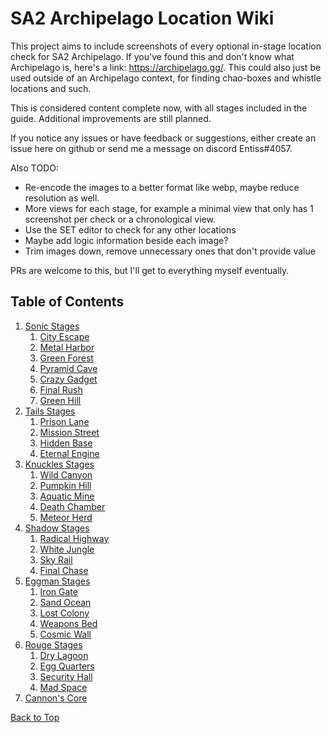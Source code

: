 # SA2 Archipelago Location Wiki

This project aims to include screenshots of every optional in-stage location check for SA2 Archipelago. If you've found this and don't know what Archipelago is, here's a link: https://archipelago.gg/. This could also just be used outside of an Archipelago context, for finding chao-boxes and whistle locations and such. 

This is considered content complete now, with all stages included in the guide. Additional improvements are still planned. 

If you notice any issues or have feedback or suggestions, either create an issue here on github or send me a message on discord Entiss#4057.

Also TODO:
- Re-encode the images to a better format like webp, maybe reduce resolution as well.
- More views for each stage, for example a minimal view that only has 1 screenshot per check or a chronological view.
- Use the SET editor to check for any other locations
- Maybe add logic information beside each image?
- Trim images down, remove unnecessary ones that don't provide value

PRs are welcome to this, but I'll get to everything myself eventually.

## Table of Contents

1. [Sonic Stages](./Sonic/Sonic.md)
    1. [City Escape](./Sonic/Sonic.md#city-escape)
    1. [Metal Harbor](./Sonic/Sonic.md#metal-harbor)
    1. [Green Forest](./Sonic/Sonic.md#green-forest)
    1. [Pyramid Cave](./Sonic/Sonic.md#pyramid-cave)
    1. [Crazy Gadget](./Sonic/Sonic.md#crazy-gadget)
    1. [Final Rush](./Sonic/Sonic.md#final-rush)
    1. [Green Hill](./Sonic/Sonic.md#green-hill)
1. [Tails Stages](./Tails/Tails.md)
    1. [Prison Lane](./Tails/Tails.md#prison-lane)
    1. [Mission Street](./Tails/Tails.md#mission-street)
    1. [Hidden Base](./Tails/Tails.md#hidden-base)
    1. [Eternal Engine](./Tails/Tails.md#eternal-engine)
1. [Knuckles Stages](./Knuckles/Knuckles.md)
    1. [Wild Canyon](./Knuckles/Knuckles.md#wild-canyon)
    1. [Pumpkin Hill](./Knuckles/Knuckles.md#pumpkin-hill)
    1. [Aquatic Mine](./Knuckles/Knuckles.md#aquatic-mine)
    1. [Death Chamber](./Knuckles/Knuckles.md#death-chamber)
    1. [Meteor Herd](./Knuckles/Knuckles.md#meteor-herd)
1. [Shadow Stages](./Shadow/Shadow.md)
    1. [Radical Highway](./Shadow/Shadow.md#radical-highway)
    1. [White Jungle](./Shadow/Shadow.md#white-jungle)
    1. [Sky Rail](./Shadow/Shadow.md#sky-rail)
    1. [Final Chase](./Shadow/Shadow.md#final-Chase)
1. [Eggman Stages](./Eggman/Eggman.md)
    1. [ Iron Gate ](./Eggman/Eggman.md#iron-gate)
    1. [ Sand Ocean ](./Eggman/Eggman.md#sand-ocean)
    1. [ Lost Colony ](./Eggman/Eggman.md#lost-colony)
    1. [ Weapons Bed ](./Eggman/Eggman.md#weapons-bed)
    1. [ Cosmic Wall ](./Eggman/Eggman.md#cosmic-wall)
1. [Rouge Stages](./Rouge/Rouge.md)
    1. [ Dry Lagoon ](./Rouge/Rouge.md#dry-lagoon)
    1. [ Egg Quarters ](./Rouge/Rouge.md#egg-quarters)
    1. [ Security Hall ](./Rouge/Rouge.md#security-hall)
    1. [ Mad Space ](./Rouge/Rouge.md#mad-space)
1. [Cannon's Core](./CannonsCore/CannonsCore.md#cannons-core)

[Back to Top](#)
